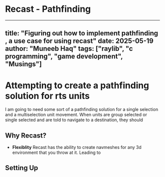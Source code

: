 # Recast - Pathfinding 

---
title: "Figuring out how to implement pathfinding , a use case for using recast"
date: 2025-05-19
author: "Muneeb Haq"
tags: ["raylib", "c programming", "game development", "Musings"]
---

# Attempting to create a pathfinding solution for rts units

I am going to need some sort of a pathfinding solution for a single selection and a multiselection unit movement. When units are group selected or single selected and are told to navigate to a destination, they should 

## Why Recast?

- **Flexiblity** Recast has the ability to create navmeshes for any 3d environment that you throw at it. Leading to 

## Setting Up




